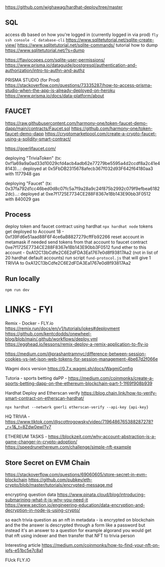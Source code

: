 https://github.com/wighawag/hardhat-deploy/tree/master

## SQL

access db based on how you're logged in (currently logged in via prod)
`fly ssh console -C database-cli`
https://www.sqlitetutorial.net/sqlite-create-view/
https://www.sqlitetutorial.net/sqlite-commands/
tutorial how to dump
https://www.sqlitetutorial.net/?s=dump

https://flaviocopes.com/sqlite-user-permissions/
https://www.prisma.io/dataguide/postgresql/authentication-and-authorization/intro-to-authn-and-authz

PRISMA STUDIO (for Prod)
https://stackoverflow.com/questions/73335287/how-to-access-prisma-studio-when-the-app-is-already-deployed-on-heroku
https://www.prisma.io/docs/data-platform/about

## FAUCET

https://raw.githubusercontent.com/harmony-one/token-faucet-demo-dapp/main/contracts/Faucet.sol
https://github.com/harmony-one/token-faucet-demo-dapp
https://cryptomarketpool.com/create-a-crypto-faucet-using-a-solidity-smart-contract/

https://goerlifaucet.com/

deploying "TriviaToken" (tx: 0xf1a69a9a0ad33d10029cfd4acb4adb62e77279be5595a4d2ccdf8a2c41e48143)...: deployed at 0x5FbDB2315678afecb367f032d93F642f64180aa3 with 1177948 gas

deploying "Faucet" (tx: 0x37fa792d1cc46bed0d8c07fc5a7f9a28a9c24f875b2992c079f9efbea61822dc)...: deployed at 0xe7f1725E7734CE288F8367e1Bb143E90bb3F0512 with 840029 gas

## Process

deploy token and faucet contract using hardhat `npx hardhat node`
tokens get deployed to Account 18 - 0xf39Fd6e51aad88F6F4ce6aB8827279cffFb92266
reset account in metamask if needed
send tokens from that account to faucet contract 0xe7f1725E7734CE288F8367e1Bb143E90bb3F0512
fund ether to this account - 0xA12C13bCdfe2C6E2dFDA3Ea1767e0d8f93817Aa2 (not in list of 20 hardhat default accounts)
run script `fund-protocol.js` that will give 1 TRIVIA to 0xA12C13bCdfe2C6E2dFDA3Ea1767e0d8f93817Aa2

## Run locally

`npm run dev`

# LINKS - FYI

Remix - Docker - FLY.io
https://remix.run/docs/en/v1/tutorials/jokes#deployment
https://github.com/kentcdodds/onewheel-blog/blob/main/.github/workflows/deploy.yml
https://egghead.io/lessons/remix-deploy-a-remix-application-to-fly-io

https://medium.com/@prashantramnyc/difference-between-session-cookies-vs-jwt-json-web-tokens-for-session-management-4be67d2f066e

Wagmi docs version
https://0.7.x.wagmi.sh/docs/WagmiConfig

Tutoria - sports betting daPP - https://medium.com/coinmonks/create-a-sports-betting-dapp-on-the-ethereum-blockchain-part-1-1f69f908b939

Hardhat Deploy and Etherscan verify
https://blog.chain.link/how-to-verify-smart-contract-on-etherscan-hardhat/

`npx hardhat --network goerli etherscan-verify --api-key {api-key}`

HQ TRIVIA -
https://www.tiktok.com/@scottrogowsky/video/7196486765388287278?_r=1&_t=8Zdw0ewlTy7

ETHEREUM TASKS -
https://blockzeit.com/why-account-abstraction-is-a-game-changer-in-crypto-adoption/
https://speedrunethereum.com/challenge/simple-nft-example

## Store Secret on EVM Chain

https://stackoverflow.com/questions/69060605/store-secret-in-evm-blockchain
https://github.com/pubkey/eth-crypto/blob/master/tutorials/encrypted-message.md

encrypting question data
https://www.pinata.cloud/blog/introducing-submarining-what-it-is-why-you-need-it
https://www.section.io/engineering-education/data-encryption-and-decryption-in-node-js-using-crypto/

so each trivia question as an nft in metadata - is encrypted on blockchain and the the answer is descrypted through a form like a password but instead it's an answer to a question
for example algorand you would get that nft using indexer and then transfer that NFT to trivia person

Interesting article
https://medium.com/coinmonks/how-to-find-your-nft-on-ipfs-e51bc5e7c8a1

FUck FLY.IO
